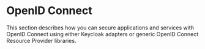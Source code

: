 # OpenID Connect

This section describes how you can secure applications and services with OpenID Connect using either Keycloak adapters or generic OpenID Connect Resource Provider libraries.
